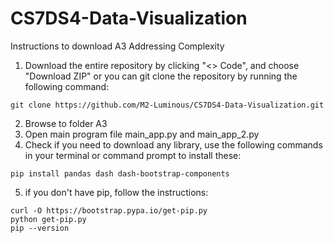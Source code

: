 # CS7DS4-Data-Visualization

Instructions to download A3 Addressing Complexity

1. Download the entire repository by clicking "<> Code", and choose "Download ZIP"
   or you can git clone the repository by running the following command:

```
git clone https://github.com/M2-Luminous/CS7DS4-Data-Visualization.git
```

2. Browse to folder A3
3. Open main program file main_app.py and main_app_2.py
4. Check if you need to download any library, use the following commands in your terminal or command prompt to install these:

```
pip install pandas dash dash-bootstrap-components
```

5. if you don't have pip, follow the instructions:

```
curl -O https://bootstrap.pypa.io/get-pip.py
python get-pip.py
pip --version
```
